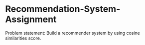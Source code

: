 # Recommendation-System-Assignment
Problem statement:  Build a recommender system by using cosine similarities score.
